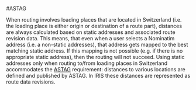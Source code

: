 #ASTAG

When routing involves loading places that are located in Switzerland (i.e. the loading place is either origin or destination of a route part), distances are always calculated based on static addresses and associated route revision data. This means, that even when a user selects a Nominatim address (i.e. a non-static addresses), that address gets mapped to the best matching static address. If this mapping is not possible (e.g. if there is no appropriate static address), then the routing will not succeed. Using static addresses only when routing to/from loading places in Switzerland accommodates the [ASTAG](http://www.astag.ch/) requirement: distances to various locations are defined and published by ASTAG. In IRIS these distances are represented as route data revisions.
